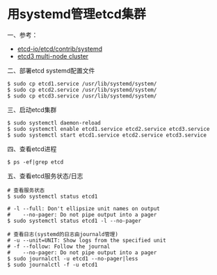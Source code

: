 # 用systemd管理etcd集群

一、参考：
- [etcd-io/etcd/contrib/systemd](https://github.com/etcd-io/etcd/tree/v3.5.2/contrib/systemd)
- [etcd3 multi-node cluster](https://github.com/etcd-io/etcd/blob/v3.5.2/contrib/systemd/etcd3-multinode/README.md)

二、部署etcd systemd配置文件
```shell
$ sudo cp etcd1.service /usr/lib/systemd/system/
$ sudo cp etcd2.service /usr/lib/systemd/system/
$ sudo cp etcd3.service /usr/lib/systemd/system/
```

三、启动etcd集群
```shell
$ sudo systemctl daemon-reload
$ sudo systemctl enable etcd1.service etcd2.service etcd3.service
$ sudo systemctl start etcd1.service etcd2.service etcd3.service
```

四、查看etcd进程
```shell
$ ps -ef|grep etcd
```

五、查看etcd服务状态/日志
```shell
# 查看服务状态
$ sudo systemctl status etcd1

# -l --full: Don't ellipsize unit names on output
#    --no-pager: Do not pipe output into a pager
$ sudo systemctl status etcd1 -l --no-pager

# 查看日志(systemd的日志由journald管理)
# -u --unit=UNIT: Show logs from the specified unit
# -f --follow: Follow the journal
#    --no-pager: Do not pipe output into a pager
$ sudo journalctl -u etcd1 --no-pager|less
$ sudo journalctl -f -u etcd1
```